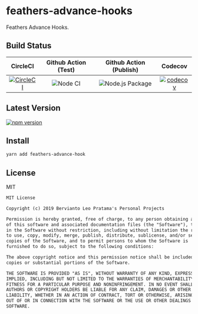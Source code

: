 # feathers-advance-hooks

Feathers Advance Hooks.

## Build Status

| CircleCI | Github Action (Test) | Github Action (Publish) | Codecov |
|:--------:|:--------------------:|:-----------------------:|:-------:|
| [![CircleCI](https://circleci.com/gh/bervProject/feathers-advance-hook.svg?style=svg)](https://circleci.com/gh/bervProject/feathers-advance-hook) | ![Node CI](https://github.com/bervProject/feathers-advance-hook/workflows/Node%20CI/badge.svg) | ![Node.js Package](https://github.com/bervProject/feathers-advance-hook/workflows/Node.js%20Package/badge.svg) | [![codecov](https://codecov.io/gh/bervProject/feathers-advance-hook/branch/master/graph/badge.svg)](https://codecov.io/gh/bervProject/feathers-advance-hook) |

## Latest Version

[![npm version](https://badge.fury.io/js/feathers-advance-hook.svg)](https://badge.fury.io/js/feathers-advance-hook)

## Install

```bash
yarn add feathers-advance-hook
```

## License

MIT

```markdown
MIT License

Copyright (c) 2019 Bervianto Leo Pratama's Personal Projects

Permission is hereby granted, free of charge, to any person obtaining a copy
of this software and associated documentation files (the "Software"), to deal
in the Software without restriction, including without limitation the rights
to use, copy, modify, merge, publish, distribute, sublicense, and/or sell
copies of the Software, and to permit persons to whom the Software is
furnished to do so, subject to the following conditions:

The above copyright notice and this permission notice shall be included in all
copies or substantial portions of the Software.

THE SOFTWARE IS PROVIDED "AS IS", WITHOUT WARRANTY OF ANY KIND, EXPRESS OR
IMPLIED, INCLUDING BUT NOT LIMITED TO THE WARRANTIES OF MERCHANTABILITY,
FITNESS FOR A PARTICULAR PURPOSE AND NONINFRINGEMENT. IN NO EVENT SHALL THE
AUTHORS OR COPYRIGHT HOLDERS BE LIABLE FOR ANY CLAIM, DAMAGES OR OTHER
LIABILITY, WHETHER IN AN ACTION OF CONTRACT, TORT OR OTHERWISE, ARISING FROM,
OUT OF OR IN CONNECTION WITH THE SOFTWARE OR THE USE OR OTHER DEALINGS IN THE
SOFTWARE.
```
